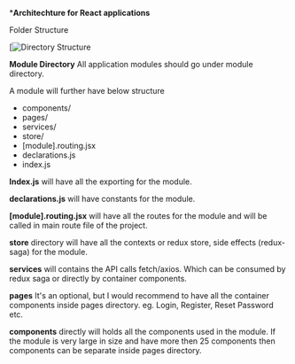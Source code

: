***Architechture for React applications**

Folder Structure

[![Directory Structure](https://drive.google.com/open?id=1M9RqaadN5fVIKCemnASLYzTAdxMIRrCH)


**Module Directory**
All application modules should go under module directory.

A module will further have below structure

- components/
- pages/
- services/
- store/
- [module].routing.jsx
- declarations.js
- index.js

**Index.js** will have all the exporting for the module.

**declarations.js** will have constants for the module.

**[module].routing.jsx** will have all the routes for the module and will be called in main route file of the project.

**store** directory will have all the contexts or redux store, side effects (redux-saga) for the module.

**services** will contains the API calls fetch/axios. Which can be consumed by redux saga or directly by container components.

**pages** It's an optional, but I would recommend to have all the container components inside pages directory. eg. Login, Register, Reset Password etc.

**components** directly will holds all the components used in the module. If the module is very large in size and have more then 25 components then components can be separate inside pages directory. 

